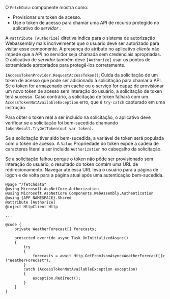O `FetchData` componente mostra como:

* Provisionar um token de acesso.
* Use o token de acesso para chamar uma API de recurso protegido no aplicativo do *servidor* .

A `@attribute [Authorize]` diretiva indica para o sistema de autorização Webassembly mais incrivelmente que o usuário deve ser autorizado para visitar esse componente. A presença do atributo no aplicativo *cliente* não impede que a API no servidor seja chamada sem credenciais apropriadas. O aplicativo de *servidor* também deve `[Authorize]` usar os pontos de extremidade apropriados para protegê-los corretamente.

`IAccessTokenProvider.RequestAccessToken();`Cuida da solicitação de um token de acesso que pode ser adicionado à solicitação para chamar a API. Se o token for armazenado em cache ou o serviço for capaz de provisionar um novo token de acesso sem interação do usuário, a solicitação de token terá sucesso. Caso contrário, a solicitação de token falhará com um `AccessTokenNotAvailableException` erro, que é `try-catch` capturado em uma instrução.

Para obter o token real a ser incluído na solicitação, o aplicativo deve verificar se a solicitação foi bem-sucedida chamando `tokenResult.TryGetToken(out var token)`. 

Se a solicitação tiver sido bem-sucedida, a variável de token será populada com o token de acesso. A `Value` Propriedade do token expõe a cadeia de caracteres literal a ser incluída `Authorization` no cabeçalho da solicitação.

Se a solicitação falhou porque o token não pôde ser provisionado sem interação do usuário, o resultado do token contém uma URL de redirecionamento. Navegar até essa URL leva o usuário para a página de logon e de volta para a página atual após uma autenticação bem-sucedida.

```razor
@page "/fetchdata"
@using Microsoft.AspNetCore.Authorization
@using Microsoft.AspNetCore.Components.WebAssembly.Authentication
@using {APP NAMESPACE}.Shared
@attribute [Authorize]
@inject HttpClient Http

...

@code {
    private WeatherForecast[] forecasts;

    protected override async Task OnInitializedAsync()
    {
        try
        {
            forecasts = await Http.GetFromJsonAsync<WeatherForecast[]>("WeatherForecast");
        }
        catch (AccessTokenNotAvailableException exception)
        {
            exception.Redirect();
        }
    }
}
```
